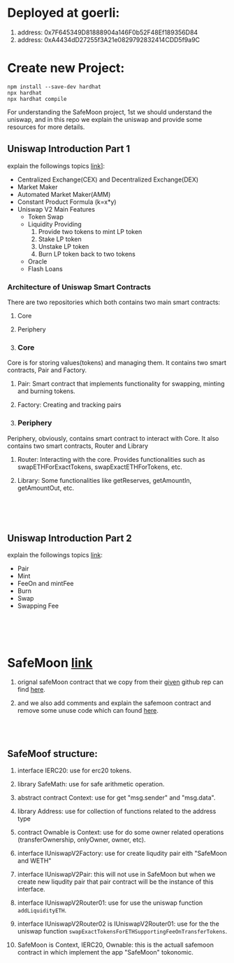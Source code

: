 

# Deployed at goerli:
1. address: 0x7F645349D81888904a146F0b52F48Ef189356D84
2. address: 0xA4434dD27255f3A21e0829792832414CDD5f9a9C

# Create new Project:

``` 
npm install --save-dev hardhat
npx hardhat
npx hardhat compile
```

For understanding the SafeMoon project, 1st we should understand the uniswap, and in this repo we explain the uniswap and provide some resources for more details.

## Uniswap Introduction Part 1 
explain the followings topics [link](https://medium.com/@gregshen0925/decentralized-exchange-intro-3ab7c3937041)]:


- Centralized Exchange(CEX) and Decentralized Exchange(DEX)
- Market Maker
- Automated Market Maker(AMM)
- Constant Product Formula (k=x*y)
- Uniswap V2 Main Features
    - Token Swap
    - Liquidity Providing
        1. Provide two tokens to mint LP token
        2. Stake LP token
        3. Unstake LP token
        4. Burn LP token back to two tokens
    - Oracle
    - Flash Loans


### Architecture of Uniswap Smart Contracts
There are two repositories which both contains two main smart contracts:
1. Core
2. Periphery
        
1. ### Core
Core is for storing values(tokens) and managing them. It contains two smart contracts, Pair and Factory.

1. Pair: 
Smart contract that implements functionality for swapping, minting and burning tokens.

2. Factory: 
Creating and tracking pairs

2. ### Periphery
Periphery, obviously, contains smart contract to interact with Core. It also contains two smart contracts, Router and Library

1. Router: 
Interacting with the core. Provides functionalities such as swapETHForExactTokens, swapExactETHForTokens, etc.

2. Library: 
Some functionalities like getReserves, getAmountIn, getAmountOut, etc.

<br>
<br>
<br>

## Uniswap Introduction Part 2 
explain the followings topics [link](https://medium.com/coinmonks/uniswap-introduction-2-c60e66530e68):

- Pair
- Mint
- FeeOn and mintFee
- Burn
- Swap
- Swapping Fee

<br>
<br>
<br>


# SafeMoon [link](https://github.com/safemoonprotocol/Safemoon.sol/blob/main/Safemoon.sol)

1. orignal safeMoon contract that we copy from their 
[given](https://github.com/safemoonprotocol/Safemoon.sol/blob/main/Safemoon.sol) 
github rep can find [here](./contracts/SafeMoon.sol).

2. and we also add comments and explain the safemoon contract and remove some unuse code which can found [here](./contracts/SafeMoon_with_Comments.sol).

<br>
<br>

## SafeMoof structure:
1. interface IERC20: use for erc20 tokens.
2. library SafeMath: use for safe arithmetic operation.
3. abstract contract Context:  use for get "msg.sender" and "msg.data".
4. library Address: use for collection of functions related to the address type
5. contract Ownable is Context: use for do some owner related operations (transferOwnership, onlyOwner, owner, etc).
6. interface IUniswapV2Factory: use for create liqudity pair eith "SafeMoon and WETH" 
7. interface IUniswapV2Pair: this will not use in SafeMoon but when we create new liqudity pair that pair contract will be the instance of this interface.

8. interface IUniswapV2Router01: use for use the uniswap function `addLiquidityETH`.
9. interface IUniswapV2Router02 is IUniswapV2Router01: use for the the uniswap function `swapExactTokensForETHSupportingFeeOnTransferTokens`.


10. SafeMoon is Context, IERC20, Ownable: this is the actuall safemoon contract in which implement the app "SafeMoon" tokonomic.


